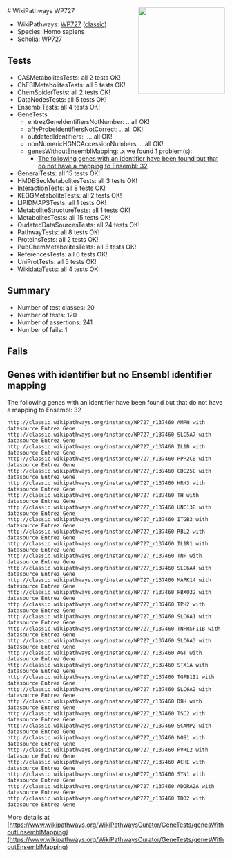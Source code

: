 <img style="float: right; width: 200px" src="https://upload.wikimedia.org/wikipedia/commons/thumb/8/83/Wplogo_with_text_500.png/640px-Wplogo_with_text_500.png" />
# WikiPathways WP727

* WikiPathways: [WP727](https://wikipathways.org/pathways/WP727) ([classic](https://classic.wikipathways.org/instance/WP727))
* Species: Homo sapiens
* Scholia: [WP727](https://scholia.toolforge.org/wikipathways/WP727)
## Tests
* CASMetabolitesTests: all 2 tests OK!
* ChEBIMetabolitesTests: all 5 tests OK!
* ChemSpiderTests: all 2 tests OK!
* DataNodesTests: all 5 tests OK!
* EnsemblTests: all 4 tests OK!
* GeneTests
    * entrezGeneIdentifiersNotNumber: .. all OK!
    * affyProbeIdentifiersNotCorrect: .. all OK!
    * outdatedIdentifiers: .... all OK!
    * nonNumericHGNCAccessionNumbers: .. all OK!
    * genesWithoutEnsemblMapping: .x we found 1 problem(s):
        * [The following genes with an identifier have been found but that do not have a mapping to Ensembl: 32](#c4e5434d)
* GeneralTests: all 15 tests OK!
* HMDBSecMetabolitesTests: all 3 tests OK!
* InteractionTests: all 8 tests OK!
* KEGGMetaboliteTests: all 2 tests OK!
* LIPIDMAPSTests: all 1 tests OK!
* MetaboliteStructureTests: all 1 tests OK!
* MetabolitesTests: all 15 tests OK!
* OudatedDataSourcesTests: all 24 tests OK!
* PathwayTests: all 8 tests OK!
* ProteinsTests: all 2 tests OK!
* PubChemMetabolitesTests: all 3 tests OK!
* ReferencesTests: all 6 tests OK!
* UniProtTests: all 5 tests OK!
* WikidataTests: all 4 tests OK!


## Summary

* Number of test classes: 20
* Number of tests: 120
* Number of assertions: 241
* Number of fails: 1

## Fails

<a name="c4e5434d" />

## Genes with identifier but no Ensembl identifier mapping

The following genes with an identifier have been found but that do not have a mapping to Ensembl: 32
```
http://classic.wikipathways.org/instance/WP727_r137460 AMPH with datasource Entrez Gene
http://classic.wikipathways.org/instance/WP727_r137460 SLC5A7 with datasource Entrez Gene
http://classic.wikipathways.org/instance/WP727_r137460 IL1B with datasource Entrez Gene
http://classic.wikipathways.org/instance/WP727_r137460 PPP2CB with datasource Entrez Gene
http://classic.wikipathways.org/instance/WP727_r137460 CDC25C with datasource Entrez Gene
http://classic.wikipathways.org/instance/WP727_r137460 HRH3 with datasource Entrez Gene
http://classic.wikipathways.org/instance/WP727_r137460 TH with datasource Entrez Gene
http://classic.wikipathways.org/instance/WP727_r137460 UNC13B with datasource Entrez Gene
http://classic.wikipathways.org/instance/WP727_r137460 ITGB3 with datasource Entrez Gene
http://classic.wikipathways.org/instance/WP727_r137460 RBL2 with datasource Entrez Gene
http://classic.wikipathways.org/instance/WP727_r137460 IL1R1 with datasource Entrez Gene
http://classic.wikipathways.org/instance/WP727_r137460 TNF with datasource Entrez Gene
http://classic.wikipathways.org/instance/WP727_r137460 SLC6A4 with datasource Entrez Gene
http://classic.wikipathways.org/instance/WP727_r137460 MAPK14 with datasource Entrez Gene
http://classic.wikipathways.org/instance/WP727_r137460 FBXO32 with datasource Entrez Gene
http://classic.wikipathways.org/instance/WP727_r137460 TPH2 with datasource Entrez Gene
http://classic.wikipathways.org/instance/WP727_r137460 SLC6A1 with datasource Entrez Gene
http://classic.wikipathways.org/instance/WP727_r137460 TNFRSF11B with datasource Entrez Gene
http://classic.wikipathways.org/instance/WP727_r137460 SLC6A3 with datasource Entrez Gene
http://classic.wikipathways.org/instance/WP727_r137460 AGT with datasource Entrez Gene
http://classic.wikipathways.org/instance/WP727_r137460 STX1A with datasource Entrez Gene
http://classic.wikipathways.org/instance/WP727_r137460 TGFB1I1 with datasource Entrez Gene
http://classic.wikipathways.org/instance/WP727_r137460 SLC6A2 with datasource Entrez Gene
http://classic.wikipathways.org/instance/WP727_r137460 DBH with datasource Entrez Gene
http://classic.wikipathways.org/instance/WP727_r137460 TSC2 with datasource Entrez Gene
http://classic.wikipathways.org/instance/WP727_r137460 SCAMP2 with datasource Entrez Gene
http://classic.wikipathways.org/instance/WP727_r137460 NOS1 with datasource Entrez Gene
http://classic.wikipathways.org/instance/WP727_r137460 PVRL2 with datasource Entrez Gene
http://classic.wikipathways.org/instance/WP727_r137460 ACHE with datasource Entrez Gene
http://classic.wikipathways.org/instance/WP727_r137460 SYN1 with datasource Entrez Gene
http://classic.wikipathways.org/instance/WP727_r137460 ADORA2A with datasource Entrez Gene
http://classic.wikipathways.org/instance/WP727_r137460 TDO2 with datasource Entrez Gene
```

More details at [https://www.wikipathways.org/WikiPathwaysCurator/GeneTests/genesWithoutEnsemblMapping](https://www.wikipathways.org/WikiPathwaysCurator/GeneTests/genesWithoutEnsemblMapping)

